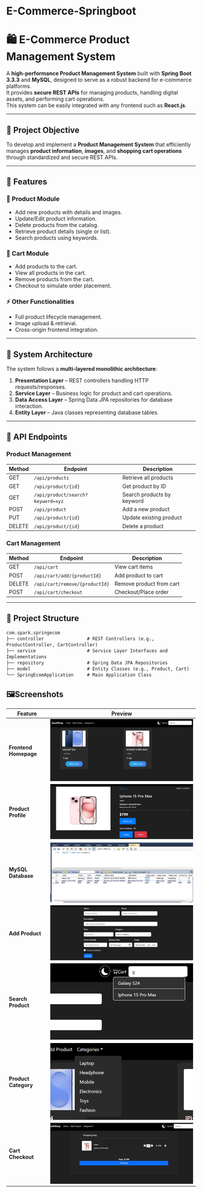 # E-Commerce-Springboot

# 🛍️ E-Commerce Product Management System

A **high-performance Product Management System** built with **Spring Boot 3.3.3** and **MySQL**, designed to serve as a robust backend for e-commerce platforms.  
It provides **secure REST APIs** for managing products, handling digital assets, and performing cart operations.  
This system can be easily integrated with any frontend such as **React.js**.

---

## 🎯 Project Objective
To develop and implement a **Product Management System** that efficiently manages **product information**, **images**, and **shopping cart operations** through standardized and secure REST APIs.

---

## 🔧 Features
### 👤 Product Module
- Add new products with details and images.
- Update/Edit product information.
- Delete products from the catalog.
- Retrieve product details (single or list).
- Search products using keywords.

### 🛒 Cart Module
- Add products to the cart.
- View all products in the cart.
- Remove products from the cart.
- Checkout to simulate order placement.

### ⚡ Other Functionalities
- Full product lifecycle management.
- Image upload & retrieval.
- Cross-origin frontend integration.

---

## 🧱 System Architecture
The system follows a **multi-layered monolithic architecture**:
1. **Presentation Layer** – REST controllers handling HTTP requests/responses.
2. **Service Layer** – Business logic for product and cart operations.
3. **Data Access Layer** – Spring Data JPA repositories for database interaction.
4. **Entity Layer** – Java classes representing database tables.

---

## 🔗 API Endpoints

### Product Management
| Method | Endpoint                        | Description                |
|--------|----------------------------------|----------------------------|
| GET    | `/api/products`                 | Retrieve all products      |
| GET    | `/api/product/{id}`             | Get product by ID          |
| GET    | `/api/product/search?keyword=xyz`| Search products by keyword |
| POST   | `/api/product`                  | Add a new product          |
| PUT    | `/api/product/{id}`             | Update existing product    |
| DELETE | `/api/product/{id}`             | Delete a product           |

### Cart Management
| Method | Endpoint                | Description               |
|--------|-------------------------|---------------------------|
| GET    | `/api/cart`             | View cart items           |
| POST   | `/api/cart/add/{productId}` | Add product to cart     |
| DELETE | `/api/cart/remove/{productId}` | Remove product from cart |
| POST   | `/api/cart/checkout`    | Checkout/Place order      |

---

## 📂 Project Structure
```
com.spark.springecom
├── controller                # REST Controllers (e.g., ProductController, CartController)
├── service                   # Service Layer Interfaces and Implementations
├── repository                # Spring Data JPA Repositories
├── model                     # Entity Classes (e.g., Product, Cart)
└── SpringEcomApplication     # Main Application Class
```

## 🖼Screenshots

| Feature | Preview |
|--------|---------|
| **Frontend Homepage** | ![Frontend Homepage](Frontend/static/homepage.png) |
| **Product Profile** | ![Product Profile](Frontend/static/productpage.png) |
| **MySQL Database** | ![MySQL Database](Frontend/static/MySql.png) |
| **Add Product** | ![Add Product](Frontend/static/addproduct.png) |
| **Search Product** | ![Search Option](Frontend/static/searchproduct.png) |
| **Product Category** | ![Category option](Frontend/static/category.png) |
| **Cart Checkout** | ![Cart Checkout](Frontend/static/checkoutpage.png) |

